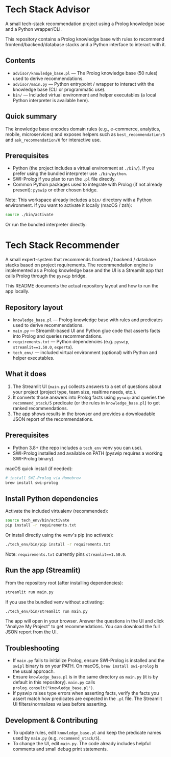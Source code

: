 # Tech Stack Advisor

A small tech-stack recommendation project using a Prolog knowledge base and a Python wrapper/CLI.

This repository contains a Prolog knowledge base with rules to recommend frontend/backend/database stacks and a Python interface to interact with it.

## Contents

- `advisor/knowledge_base.pl` — The Prolog knowledge base (50 rules) used to derive recommendations.
- `advisor/main.py` — Python entrypoint / wrapper to interact with the knowledge base (CLI or programmatic use).
- `bin/` — Included virtual environment and helper executables (a local Python interpreter is available here).

## Quick summary

The knowledge base encodes domain rules (e.g., e-commerce, analytics, mobile, microservices) and exposes helpers such as `best_recommendation/5` and `ask_recommendation/0` for interactive use.

## Prerequisites

- Python (the project includes a virtual environment at `./bin/`). If you prefer using the bundled interpreter use `./bin/python`.
- SWI-Prolog if you plan to run the `.pl` file directly.
- Common Python packages used to integrate with Prolog (if not already present): `pyswip` or other chosen bridge.

Note: This workspace already includes a `bin/` directory with a Python environment. If you want to activate it locally (macOS / zsh):

```bash
source ./bin/activate
```

Or run the bundled interpreter directly:

# Tech Stack Recommender

A small expert-system that recommends frontend / backend / database stacks based on project requirements. The recommendation engine is implemented as a Prolog knowledge base and the UI is a Streamlit app that calls Prolog through the `pyswip` bridge.

This README documents the actual repository layout and how to run the app locally.

## Repository layout

- `knowledge_base.pl` — Prolog knowledge base with rules and predicates used to derive recommendations.
- `main.py` — Streamlit-based UI and Python glue code that asserts facts into Prolog and queries recommendations.
- `requirements.txt` — Python dependencies (e.g. `pyswip`, `streamlit==1.50.0`, `experta`).
- `tech_env/` — included virtual environment (optional) with Python and helper executables.

## What it does

1. The Streamlit UI (`main.py`) collects answers to a set of questions about your project (project type, team size, realtime needs, etc.).
2. It converts those answers into Prolog facts using `pyswip` and queries the `recommend_stack/5` predicate (or the rules in `knowledge_base.pl`) to get ranked recommendations.
3. The app shows results in the browser and provides a downloadable JSON report of the recommendations.

## Prerequisites

- Python 3.8+ (the repo includes a `tech_env` venv you can use).
- SWI-Prolog installed and available on PATH (pyswip requires a working SWI-Prolog binary).

macOS quick install (if needed):

```bash
# install SWI-Prolog via Homebrew
brew install swi-prolog
```

## Install Python dependencies

Activate the included virtualenv (recommended):

```bash
source tech_env/bin/activate
pip install -r requirements.txt
```

Or install directly using the venv's pip (no activate):

```bash
./tech_env/bin/pip install -r requirements.txt
```

Note: `requirements.txt` currently pins `streamlit==1.50.0`.

## Run the app (Streamlit)

From the repository root (after installing dependencies):

```bash
streamlit run main.py
```

If you use the bundled venv without activating:

```bash
./tech_env/bin/streamlit run main.py
```

The app will open in your browser. Answer the questions in the UI and click "Analyze My Project" to get recommendations. You can download the full JSON report from the UI.

## Troubleshooting

- If `main.py` fails to initialize Prolog, ensure SWI-Prolog is installed and the `swipl` binary is on your PATH. On macOS, `brew install swi-prolog` is the usual approach.
- Ensure `knowledge_base.pl` is in the same directory as `main.py` (it is by default in this repository). `main.py` calls `prolog.consult("knowledge_base.pl")`.
- If pyswip raises type errors when asserting facts, verify the facts you assert match how predicates are expected in the `.pl` file. The Streamlit UI filters/normalizes values before asserting.

## Development & Contributing

- To update rules, edit `knowledge_base.pl` and keep the predicate names used by `main.py` (e.g. `recommend_stack/5`).
- To change the UI, edit `main.py`. The code already includes helpful comments and small debug print statements.

